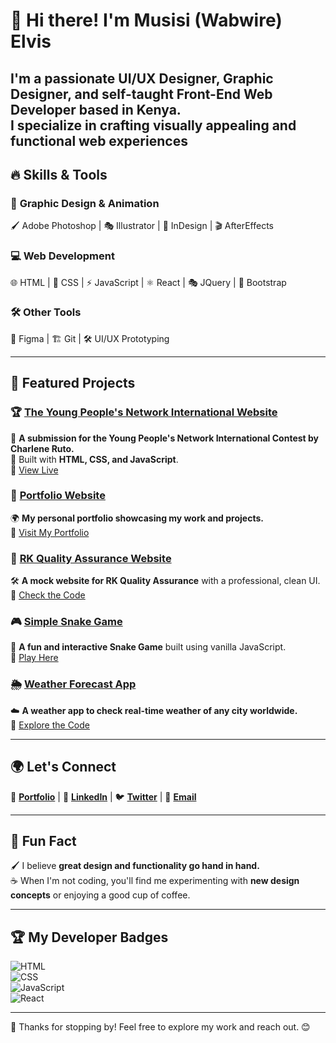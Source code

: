 # 👋 Hi there! I'm Musisi (Wabwire) Elvis  
I'm a passionate **UI/UX Designer, Graphic Designer, and self-taught Front-End Web Developer** based in **Kenya**.  
I specialize in crafting **visually appealing and functional web experiences**
---

## 🔥 Skills & Tools  

### 🎨 **Graphic Design & Animation**  
🖌️ Adobe Photoshop | 🎭 Illustrator | 📰 InDesign | 🎬 AfterEffects  

### 💻 **Web Development**  
🌐 HTML | 🎨 CSS | ⚡ JavaScript | ⚛️ React | 🎭 JQuery | 🚀 Bootstrap  

### 🛠️ **Other Tools**  
📐 Figma | 🏗️ Git | 🛠️ UI/UX Prototyping  

---

## 🚀 Featured Projects  

### 🏆 [The Young People's Network International Website](https://theyoungpeoplesnetworkwebsite.netlify.app/)  
🚀 **A submission for the Young People's Network International Contest by Charlene Ruto.**  
📌 Built with **HTML, CSS, and JavaScript**.  
🔗 [View Live](https://theyoungpeoplesnetworkwebsite.netlify.app/)  

### 💼 [Portfolio Website](https://github.com/elvismusisi/elvismusisi.github.io)  
🌍 **My personal portfolio showcasing my work and projects.**  
🔗 [Visit My Portfolio](https://elvismusisi.github.io)  

### 🏢 [RK Quality Assurance Website](https://github.com/elvismusisi/RK-Quality-Assurance-Mock-Website-Project)  
🛠️ **A mock website for RK Quality Assurance** with a professional, clean UI.  
🔗 [Check the Code](https://github.com/elvismusisi/RK-Quality-Assurance-Mock-Website-Project)  

### 🎮 [Simple Snake Game](https://github.com/elvismusisi/Snake-Game)  
🐍 **A fun and interactive Snake Game** built using vanilla JavaScript.  
🔗 [Play Here](https://github.com/elvismusisi/Snake-Game)  

### 🌦️ [Weather Forecast App](https://github.com/elvismusisi/Weather-Forecast-App)  
☁️ **A weather app to check real-time weather of any city worldwide.**  
🔗 [Explore the Code](https://github.com/elvismusisi/Weather-Forecast-App)  

---

## 🌍 Let's Connect  

🔗 [**Portfolio**](https://elvismusisi.github.io) | 💼 [**LinkedIn**](https://www.linkedin.com/in/musisi-elvis-74a5a3271/) | 🐦 [**Twitter**](https://twitter.com/emusisi) | 📧 [**Email**](mailto:emusisi90@gmail.com)  

---

## 🎨 Fun Fact  
🖌️ I believe **great design and functionality go hand in hand.**  
☕ When I'm not coding, you'll find me experimenting with **new design concepts** or enjoying a good cup of coffee.  

---

## 🏆 My Developer Badges  

![HTML](https://img.shields.io/badge/HTML-Expert-orange)  
![CSS](https://img.shields.io/badge/CSS-Guru-blue)  
![JavaScript](https://img.shields.io/badge/JavaScript-Ninja-yellow)  
![React](https://img.shields.io/badge/React-Enthusiast-green)  

---

🚀 Thanks for stopping by! Feel free to explore my work and reach out. 😊  
